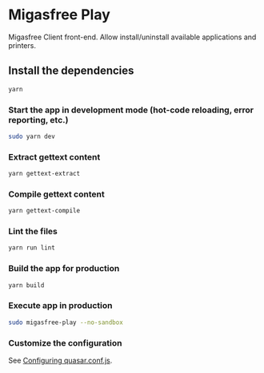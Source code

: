 # Migasfree Play

Migasfree Client front-end. Allow install/uninstall available applications and printers.

## Install the dependencies

```bash
yarn
```

### Start the app in development mode (hot-code reloading, error reporting, etc.)

```bash
sudo yarn dev
```

### Extract gettext content

```bash
yarn gettext-extract
```

### Compile gettext content

```bash
yarn gettext-compile
```

### Lint the files

```bash
yarn run lint
```

### Build the app for production

```bash
yarn build
```

### Execute app in production

```bash
sudo migasfree-play --no-sandbox
```

### Customize the configuration

See [Configuring quasar.conf.js](https://v1.quasar.dev/quasar-cli/quasar-conf-js).
